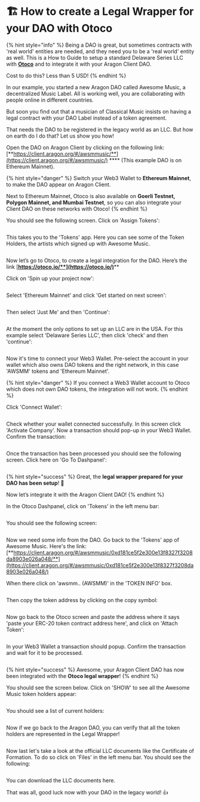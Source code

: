 # 🏗 How to create a Legal Wrapper for your DAO with Otoco

{% hint style="info" %}
Being a DAO is great, but sometimes contracts with 'real world' entities are needed, and they need you to be a 'real world' entity as well. This is a How to Guide to setup a standard Delaware Series LLC with [**Otoco**](https://otoco.io/) and to integrate it with your Aragon Client DAO.

Cost to do this? Less than 5 USD!
{% endhint %}

In our example, you started a new Aragon DAO called Awesome Music, a decentralized Music Label. All is working well, you are collaborating with people online in different countries.

But soon you find out that a musician of Classical Music insists on having a legal contract with your DAO Label instead of a token agreement.

That needs the DAO to be registered in the legacy world as an LLC. But how on earth do I do that? Let us show you how!



Open the DAO on Aragon Client by clicking on the following link: [**https://client.aragon.org/#/awsmmusic/**](https://client.aragon.org/#/awsmmusic/) **** (This example DAO is on Ethereum Mainnet).

{% hint style="danger" %}
Switch your Web3 Wallet to **Ethereum Mainnet**, to make the DAO appear on Aragon Client.



Next to Ethereum Mainnet, Otoco is also available on **Goerli Testnet, Polygon Mainnet, and Mumbai Testnet**, so you can also integrate your Client DAO on these networks with Otoco!
{% endhint %}

You should see the following screen. Click on 'Assign Tokens':

<figure><img src="../../../.gitbook/assets/Otoco 1.png" alt=""><figcaption></figcaption></figure>

This takes you to the 'Tokens' app. Here you can see some of the Token Holders, the artists which signed up with Awesome Music.

<figure><img src="../../../.gitbook/assets/Otoco 2.png" alt=""><figcaption></figcaption></figure>

Now let’s go to Otoco, to create a legal integration for the DAO. Here’s the link [**https://otoco.io/**](https://otoco.io/)****

Click on 'Spin up your project now':

<figure><img src="../../../.gitbook/assets/Otoco 3.png" alt=""><figcaption></figcaption></figure>

Select 'Ethereum Mainnet' and click 'Get started on next screen':

<figure><img src="../../../.gitbook/assets/Otoco 4.png" alt=""><figcaption></figcaption></figure>

Then select 'Just Me' and then 'Continue':

<figure><img src="../../../.gitbook/assets/Otoco 5.png" alt=""><figcaption></figcaption></figure>

At the moment the only options to set up an LLC are in the USA. For this example select 'Delaware Series LLC', then click 'check' and then 'continue':

<figure><img src="../../../.gitbook/assets/Otoco 6.png" alt=""><figcaption></figcaption></figure>

Now it's time to connect your Web3 Wallet. Pre-select the account in your wallet which also owns DAO tokens and the right network, in this case 'AWSMM' tokens and 'Ethereum Mainnet'.

{% hint style="danger" %}
If you connect a Web3 Wallet account to Otoco which does not own DAO tokens, the integration will not work.
{% endhint %}

Click 'Connect Wallet':

<figure><img src="../../../.gitbook/assets/Otoco 7.png" alt=""><figcaption></figcaption></figure>

Check whether your wallet connected successfully. In this screen click 'Activate Company'. Now a transaction should pop-up in your Web3 Wallet. Confirm the transaction:

<figure><img src="../../../.gitbook/assets/Otoco 8.png" alt=""><figcaption></figcaption></figure>

Once the transaction has been processed you should see the following screen. Click here on 'Go To Dashpanel':

<figure><img src="../../../.gitbook/assets/Otoco 9.png" alt=""><figcaption></figcaption></figure>

{% hint style="success" %}
Great, the **legal wrapper prepared for your DAO has been setup**! :tada:



Now let’s integrate it with the Aragon Client DAO!
{% endhint %}

In the Otoco Dashpanel, click on 'Tokens' in the left menu bar:

<figure><img src="../../../.gitbook/assets/Otoco 10.png" alt=""><figcaption></figcaption></figure>

You should see the following screen:

<figure><img src="../../../.gitbook/assets/Otoco 11.png" alt=""><figcaption></figcaption></figure>

Now we need some info from the DAO. Go back to the 'Tokens' app of Awesome Music. Here's the link: [**https://client.aragon.org/#/awsmmusic/0xd181ce5f2e300e13f8327f3208da8903e026a048/**](https://client.aragon.org/#/awsmmusic/0xd181ce5f2e300e13f8327f3208da8903e026a048/)



When there click on 'awsmm.. (AWSMM)' in the 'TOKEN INFO' box.

<figure><img src="../../../.gitbook/assets/Otoco 12.png" alt=""><figcaption></figcaption></figure>

Then copy the token address by clicking on the copy symbol:

<figure><img src="../../../.gitbook/assets/Otoco 13.png" alt=""><figcaption></figcaption></figure>

Now go back to the Otoco screen and paste the address where it says 'paste your ERC-20 token contract address here', and click on 'Attach Token':

<figure><img src="../../../.gitbook/assets/Otoco 14 (1).png" alt=""><figcaption></figcaption></figure>

In your Web3 Wallet a transaction should popup. Confirm the transaction and wait for it to be processed.

<figure><img src="../../../.gitbook/assets/Otoco 15 (1).png" alt=""><figcaption></figcaption></figure>

{% hint style="success" %}
Awesome, your Aragon Client DAO has now been integrated with the **Otoco legal wrapper**!
{% endhint %}

You should see the screen below. Click on 'SHOW' to see all the Awesome Music token holders appear:

<figure><img src="../../../.gitbook/assets/Otoco 16.png" alt=""><figcaption></figcaption></figure>

You should see a list of current holders:

<figure><img src="../../../.gitbook/assets/Otoco 17.png" alt=""><figcaption></figcaption></figure>

Now if we go back to the Aragon DAO, you can verify that all the token holders are represented in the Legal Wrapper!

<figure><img src="../../../.gitbook/assets/Otoco 18.png" alt=""><figcaption></figcaption></figure>

Now last let's take a look at the official LLC documents like the Certificate of Formation. To do so click on 'Files' in the left menu bar. You should see the following:

<figure><img src="../../../.gitbook/assets/Otoco 19.png" alt=""><figcaption></figcaption></figure>

You can download the LLC documents here.

That was all, good luck now with your DAO in the legacy world! :thumbsup:
